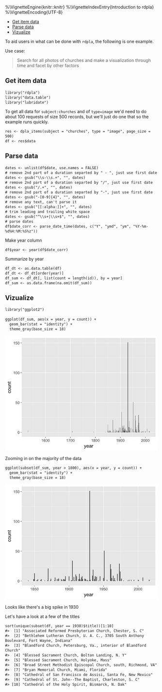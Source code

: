 %\VignetteEngine{knitr::knitr}
%\VignetteIndexEntry{Introduction to rdpla}
%\VignetteEncoding{UTF-8}

-   [Get item data](#get-item-data)
-   [Parse data](#parse-data)
-   [Vizualize](#vizualize)

To aid users in what can be done with `rdpla`, the following is one
example.

Use case:

> Search for all photos of churches and make a visualization through
> time and facet by other factors

Get item data
-------------

    library("rdpla")
    library("data.table")
    library("lubridate")

To get all data for `subject:churches` and of `type=image` we'd need to
do about 100 requests of size 500 records, but we'll just do one that so
the example runs quickly.

    res <- dpla_items(subject = "churches", type = "image", page_size = 500)
    df <- res$data

Parse data
----------

    dates <- unlist(df$date, use.names = FALSE)
    # remove 2nd part of a duration separted by " - ", just use first date
    dates <- gsub("\\s-\\s.+", "", dates)
    # remove 2nd part of a duration separted by "/", just use first date
    dates <- gsub("/.+", "", dates)
    # remove 2nd part of a duration separted by "-", just use first date
    dates <- gsub("-[0-9]{4}", "", dates)
    # remove any text, can't parse it
    dates <- gsub("[[:alpha:]]+", "", dates)
    # trim leading and trailing white space
    dates <- gsub("^\\s+|\\s+$", "", dates)
    # parse dates
    df$date_corr <- parse_date_time(dates, c("Y", "ymd", "ym", "%Y-%m-%d%H:%M:%S%z"))

Make year column

    df$year <- year(df$date_corr)

Summarize by year

    df_dt <- as.data.table(df)
    df_dt <- df_dt[order(year)]
    df_sum <- df_dt[, list(count = length(id)), by = year]
    df_sum <- as.data.frame(na.omit(df_sum))

Vizualize
---------

    library("ggplot2")

    ggplot(df_sum, aes(x = year, y = count)) + 
      geom_bar(stat = "identity") + 
      theme_gray(base_size = 18)

![](figure/unnamed-chunk-7-1.png)

Zooming in on the majority of the data

    ggplot(subset(df_sum, year > 1800), aes(x = year, y = count)) + 
      geom_bar(stat = "identity") + 
      theme_gray(base_size = 18)

![](figure/unnamed-chunk-8-1.png)

Looks like there's a big spike in 1930

Let's have a look at a few of the titles

    sort(unique(subset(df, year == 1930)$title))[1:10]
    #>  [1] "Associated Reformed Presbyterian Church, Chester, S. C"                                
    #>  [2] "Bethlehem Lutheran Church, U. A. C., 3705 South Anthony Boulevard, Fort Wayne, Indiana"
    #>  [3] "Blandford Church, Petersburg, Va., interior of Blandford Church"                       
    #>  [4] "Blessed Sacrament Church, Bolton Landing, N. Y"                                        
    #>  [5] "Blessed Sacrament Church, Holyoke, Mass"                                               
    #>  [6] "Broad Street Methodist Episcopal Church, south, Richmond, VA"                          
    #>  [7] "Bryan Memorial Church, Miami, Florida"                                                 
    #>  [8] "Cathedral of San Francisco de Assisi, Santa Fe, New Mexico"                            
    #>  [9] "Cathedral of St. John--The Baptist, Charleston, S. C"                                  
    #> [10] "Cathedral of the Holy Spirit, Bismarck, N. Dak"
